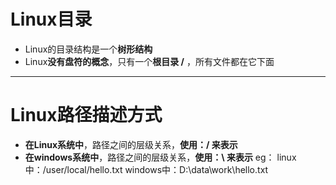 # Linux目录
- Linux的目录结构是一个**树形结构**
- Linux**没有盘符的概念**，只有一个**根目录  /**  ，所有文件都在它下面 

---
# Linux路径描述方式
- **在Linux系统中**，路径之间的层级关系，**使用：/  来表示**
- **在windows系统中**，路径之间的层级关系，**使用：\  来表示**
eg：
linux中：/user/local/hello.txt
windows中：D:\data\work\hello.txt